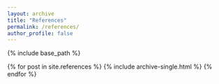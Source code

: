 ```yaml
---
layout: archive
title: "References"
permalink: /references/
author_profile: false
---
```


{% include base_path %}

{% for post in site.references %}
  {% include archive-single.html %}
{% endfor %}
